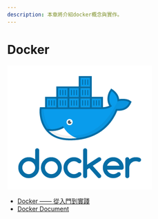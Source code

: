 ```yaml
---
description: 本章將介紹docker概念與實作。
---
```


# Docker

![](../.gitbook/assets/docker_facebook_share.png)

* [Docker —— 從入門到實踐](https://philipzheng.gitbooks.io/docker_practice/content/)
* [Docker Document](https://docs.docker.com/engine/reference/builder/)



